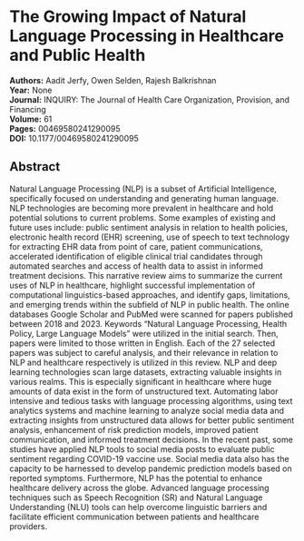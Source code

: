 # The Growing Impact of Natural Language Processing in Healthcare and Public Health

**Authors:** Aadit Jerfy, Owen Selden, Rajesh Balkrishnan  
**Year:** None  
**Journal:** INQUIRY: The Journal of Health Care Organization, Provision, and Financing  
**Volume:** 61  
**Pages:** 00469580241290095  
**DOI:** 10.1177/00469580241290095  

## Abstract
Natural Language Processing (NLP) is a subset of Artificial Intelligence, specifically focused on understanding and generating human language. NLP technologies are becoming more prevalent in healthcare and hold potential solutions to current problems. Some examples of existing and future uses include: public sentiment analysis in relation to health policies, electronic health record (EHR) screening, use of speech to text technology for extracting EHR data from point of care, patient communications, accelerated identification of eligible clinical trial candidates through automated searches and access of health data to assist in informed treatment decisions. This narrative review aims to summarize the current uses of NLP in healthcare, highlight successful implementation of computational linguistics-based approaches, and identify gaps, limitations, and emerging trends within the subfield of NLP in public health. The online databases Google Scholar and PubMed were scanned for papers published between 2018 and 2023. Keywords “Natural Language Processing, Health Policy, Large Language Models” were utilized in the initial search. Then, papers were limited to those written in English. Each of the 27 selected papers was subject to careful analysis, and their relevance in relation to NLP and healthcare respectively is utilized in this review. NLP and deep learning technologies scan large datasets, extracting valuable insights in various realms. This is especially significant in healthcare where huge amounts of data exist in the form of unstructured text. Automating labor intensive and tedious tasks with language processing algorithms, using text analytics systems and machine learning to analyze social media data and extracting insights from unstructured data allows for better public sentiment analysis, enhancement of risk prediction models, improved patient communication, and informed treatment decisions. In the recent past, some studies have applied NLP tools to social media posts to evaluate public sentiment regarding COVID-19 vaccine use. Social media data also has the capacity to be harnessed to develop pandemic prediction models based on reported symptoms. Furthermore, NLP has the potential to enhance healthcare delivery across the globe. Advanced language processing techniques such as Speech Recognition (SR) and Natural Language Understanding (NLU) tools can help overcome linguistic barriers and facilitate efficient communication between patients and healthcare providers.

